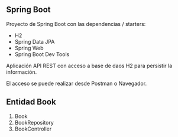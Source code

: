 
## Spring Boot

Proyecto de Spring Boot con las dependencias / starters:
* H2
* Spring Data JPA
* Spring Web
* Spring Boot Dev Tools

Aplicación API REST con acceso a base de daos H2 para persistir la información.

El acceso se puede realizar desde Postman o Navegador.

## Entidad Book

1. Book
2. BookRepository
3. BookController